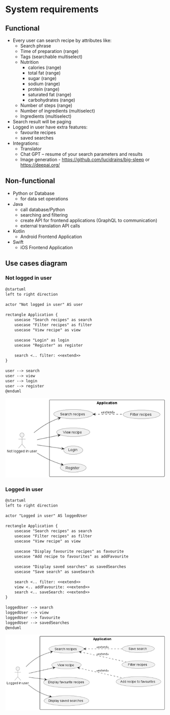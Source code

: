# System requirements

## Functional

- Every user can search recipe by attributes like:
    - Search phrase
    - Time of preparation (range)
    - Tags (searchable multiselect)
    - Nutrition
        - calories (range)
        - total fat (range)
        - sugar (range)
        - sodium (range)
        - protein (range)
        - saturated fat (range)
        - carbohydrates (range)
    - Number of steps (range)
    - Number of ingredients (multiselect)
    - Ingredients (multiselect)
- Search result will be paging
- Logged in user have extra features:
    - favourite recipes
    - saved searches
- Integrations:
    - Translator
    - Chat GPT – resume of your search parameters and results
    - Image generation - https://github.com/lucidrains/big-sleep or https://deepai.org/

## Non-functional

- Python or Database
    - for data set operations
- Java
    - call database/Python
    - searching and filtering
    - create API for frontend applications (GraphQL to communication)
    - external translation API calls
- Kotlin
    - Android Frontend Application
- Swift
    - iOS Frontend Application

## Use cases diagram

### Not logged in user

```plantuml
@startuml
left to right direction

actor "Not logged in user" AS user

rectangle Application {
    usecase "Search recipes" as search
    usecase "Filter recipes" as filter
    usecase "View recipe" as view
    
    usecase "Login" as login
    usecase "Register" as register
    
    search <.. filter: <<extend>>
}

user --> search
user --> view
user --> login
user --> register
@enduml
```
![](media/NotLoggedInUserUseCases.png)

### Logged in user

```plantuml
@startuml
left to right direction

actor "Logged in user" AS loggedUser

rectangle Application {
    usecase "Search recipes" as search
    usecase "Filter recipes" as filter
    usecase "View recipe" as view
    
    usecase "Display favourite recipes" as favourite
    usecase "Add recipe to favourites" as addFavourite
    
    usecase "Display saved searches" as savedSearches
    usecase "Save search" as saveSearch
    
    search <.. filter: <<extend>>
    view <.. addFavourite: <<extend>>
    search <.. saveSearch: <<extend>>
}

loggedUser --> search
loggedUser --> view
loggedUser --> favourite
loggedUser --> savedSearches
@enduml
```
![](media/LoggedInUserUseCases.png)